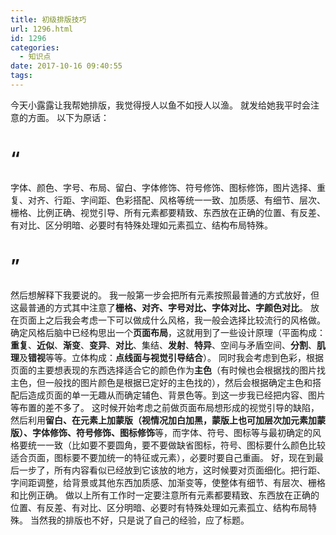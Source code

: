 ```yaml
---
title: 初级排版技巧
url: 1296.html
id: 1296
categories:
  - 知识点
date: 2017-10-16 09:40:55
tags:
---
```


今天小露露让我帮她排版，我觉得授人以鱼不如授人以渔。 就发给她我平时会注意的方面。 以下为原话：

“
=

字体、颜色、字号、布局、留白、字体修饰、符号修饰、图标修饰，图片选择、重复、对齐、行距、字间距、色彩搭配、风格等统一一致、加质感、有细节、层次、栅格、比例正确、视觉引导、所有元素都要精致、东西放在正确的位置、有反差、有对比、区分明暗、必要时有特殊处理如元素孤立、结构布局特殊。

”
=

然后想解释下我要说的。 我一般第一步会把所有元素按照最普通的方式放好，但这最普通的方式其中注意了**栅格、对齐、字号对比、字体对比、字颜色对比**。 放在页面上之后我会考虑一下可以做成什么风格，我一般会选择比较流行的风格做。 确定风格后脑中已经构思出一个**页面布局**，这就用到了一些设计原理（平面构成：**重复**、**近似**、**渐变**、**变异**、**对比**、集结、**发射**、**特异**、空间与矛盾空间、**分割**、**肌理**及**错视**等等。立体构成：**点线面与视觉引导结合**）。 同时我会考虑到色彩，根据页面的主要想表现的东西选择适合它的颜色作为**主色**（有时候也会根据找的图片找主色，但一般找的图片颜色是根据已定好的主色找的），然后会根据确定主色和搭配后造成页面的单一无趣从而确定辅色、背景色等。到这一步我已经把内容、图片等布置的差不多了。 这时候开始考虑之前做页面布局想形成的视觉引导的缺陷，然后利用**留白、在元素上加蒙版（视情况加白加黑，蒙版上也可加层次加元素加蒙版）、字体修饰、符号修饰、图标修饰**等，而字体、符号、图标等与最初确定的风格要统一一致（比如要不要圆角，要不要做缺省图标，符号、图标要什么颜色比较适合页面，图标要不要加统一的特征或元素），必要时要自己重画。 好，现在到最后一步了，所有内容看似已经放到它该放的地方，这时候要对页面细化。把行距、字间距调整，给背景或其他东西加质感、加渐变等，使整体有细节、有层次、栅格和比例正确。 做以上所有工作时一定要注意所有元素都要精致、东西放在正确的位置、有反差、有对比、区分明暗、必要时有特殊处理如元素孤立、结构布局特殊。 当然我的排版也不好，只是说了自己的经验，应了标题。